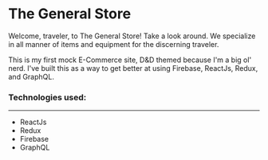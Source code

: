 # The General Store

Welcome, traveler, to The General Store! Take a look around. We specialize in all manner of items and equipment for the discerning traveler.

This is my first mock E-Commerce site, D&D themed because I'm a big ol' nerd. I've built this as a way to get better at using Firebase, ReactJs, Redux, and GraphQL.

### Technologies used:
---
- ReactJs
- Redux
- Firebase
- GraphQL
